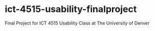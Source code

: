 # ict-4515-usability-finalproject
Final Project for ICT 4515 Usability Class at The University of Denver
